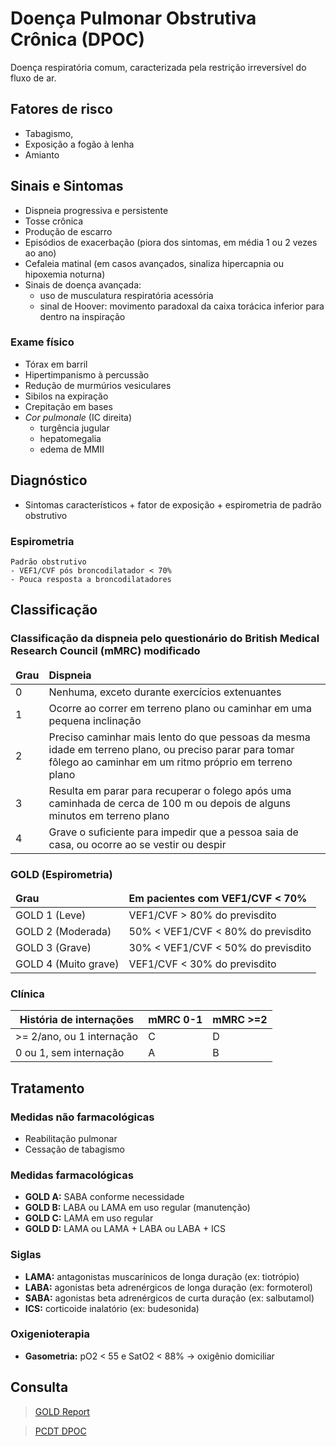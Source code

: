 # Doença Pulmonar Obstrutiva Crônica (DPOC)

Doença respiratória comum, caracterizada pela restrição irreversível do fluxo de ar.
## Fatores de risco
- Tabagismo,
- Exposição a fogão à lenha
- Amianto

## Sinais e Sintomas

- Dispneia progressiva e persistente
- Tosse crônica
- Produção de escarro
- Episódios de exacerbação (piora dos sintomas, em média 1 ou 2 vezes ao ano)
- Cefaleia matinal (em casos avançados, sinaliza hipercapnia ou hipoxemia noturna)
- Sinais de doença avançada:
	- uso de musculatura respiratória acessória
	- sinal de Hoover: movimento paradoxal da caixa torácica inferior para dentro na inspiração

### Exame físico
- Tórax em barril
- Hipertimpanismo à percussão
- Redução de murmúrios vesiculares
- Sibilos na expiração
- Crepitação em bases
- *Cor pulmonale* (IC direita)
	- turgência jugular
	- hepatomegalia
	- edema de MMII


## Diagnóstico
- Sintomas característicos + fator de exposição + espirometria de padrão obstrutivo
### Espirometria
	Padrão obstrutivo
	- VEF1/CVF pós broncodilatador < 70%
	- Pouca resposta a broncodilatadores

## Classificação 

### Classificação da dispneia pelo questionário do British Medical Research Council (mMRC) modificado

<table>
	<thead>
		<tr>
			<td><b>Grau</b></td>
			<td><b>Dispneia</b></td>
		</tr>
	</thead>
	<tbody>
		<tr>
			<td>0</td>
			<td>Nenhuma, exceto durante exercícios extenuantes</td>
		</tr>
		<tr>
			<td>1</td>
			<td>Ocorre ao correr em terreno plano ou caminhar em uma pequena inclinação</td>
		</tr>
		<tr>
			<td>2</td>
			<td>Preciso caminhar mais lento do que pessoas da mesma idade em terreno plano, ou preciso parar para tomar fôlego ao caminhar em um ritmo próprio em terreno plano</td>
		</tr>
		<tr>
			<td>3</td>
			<td>Resulta em parar para recuperar o folego após uma caminhada de cerca de 100 m ou depois de alguns minutos em terreno plano</td>
		</tr>
		<tr>
			<td>4</td>
			<td>Grave o suficiente para impedir que a pessoa saia de casa, ou ocorre ao se vestir ou despir</td>
		</tr>
	</tbody>
</table>

###  GOLD (Espirometria)

<table>
	<thead>
		<tr>
			<td><b>Grau</b></td>
			<td><b>Em pacientes com VEF1/CVF < 70%</b></td>
		</tr>
	</thead>
	<tbody>
		<tr>
			<td>GOLD 1 (Leve)</td>
			<td>VEF1/CVF > 80% do previsdito</td>
		</tr>
		<tr>
			<td>GOLD 2 (Moderada)</td>
			<td>50% < VEF1/CVF < 80% do previsdito</td>
		</tr>
		<tr>
			<td>GOLD 3 (Grave)</td>
			<td>30% < VEF1/CVF < 50% do previsdito</td>
		</tr>
		<tr>
			<td>GOLD 4 (Muito grave)</td>
			<td>VEF1/CVF < 30% do previsdito</td>
		</tr>
	</tbody>
</table>

### Clínica
<table>
	<thead>
		<tr>
			<th>História de internações</th>
			<th>mMRC 0-1</th>
			<th>mMRC >=2</th>
		</tr>
	</thead>
	<tbody>
		<tr>
			<td>>= 2/ano, ou 1 internação</td>
			<td>C</td>
			<td>D</td>
		</tr>
		<tr>
			<td>0 ou 1, sem internação</td>
			<td>A</td>
			<td>B</td>
		</tr>
	</tbody>
</table>


## Tratamento 
### Medidas não farmacológicas
- Reabilitação pulmonar
- Cessação de tabagismo

### Medidas farmacológicas


- **GOLD A:** SABA conforme necessidade
- **GOLD B:** LABA ou LAMA em uso regular (manutenção)
- **GOLD C:** LAMA em uso regular
- **GOLD D:** LAMA ou LAMA + LABA ou LABA + ICS

### Siglas

 - **LAMA:** antagonistas muscarínicos de longa duração (ex: tiotrópio)
 -  **LABA:** agonistas beta adrenérgicos de longa duração (ex: formoterol)
 - **SABA:** agonistas beta adrenérgicos de curta duração (ex: salbutamol)
 -  **ICS:** corticoide inalatório (ex: budesonida)

### Oxigenioterapia
- **Gasometria:** pO2 < 55 e SatO2 < 88% -> oxigênio domiciliar

## Consulta
> [GOLD Report](https://goldcopd.org/gold-reports/)

> [PCDT DPOC](http://conitec.gov.br/images/Consultas/Relatorios/2021/20210623_Relatorio_PCDT_Doenca_Pulmonar_Obstrutiva_Cronica.pdf)

<!--stackedit_data:
eyJoaXN0b3J5IjpbNzU1NDg4MDI3LC03NTExNTkyMjcsNjg4ND
M2NjAsMTA2MTg1OTk2OSwxMjMyNDQyMjUwLDE0MDUzODEyMzVd
fQ==
-->